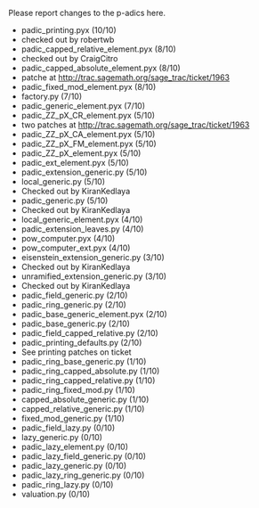 Please report changes to the p-adics here.

 *   padic_printing.pyx (10/10)
  * checked out by robertwb
 *   padic_capped_relative_element.pyx (8/10)
  * checked out by CraigCitro
 *   padic_capped_absolute_element.pyx (8/10)
  * patche at http://trac.sagemath.org/sage_trac/ticket/1963
 *   padic_fixed_mod_element.pyx (8/10)
 *   factory.py (7/10)
 *   padic_generic_element.pyx (7/10)
 *   padic_ZZ_pX_CR_element.pyx (5/10)
  * two patches at http://trac.sagemath.org/sage_trac/ticket/1963
 *   padic_ZZ_pX_CA_element.pyx (5/10)
 *   padic_ZZ_pX_FM_element.pyx (5/10)
 *   padic_ZZ_pX_element.pyx (5/10)
 *   padic_ext_element.pyx (5/10)
 *   padic_extension_generic.py (5/10)
 *   local_generic.py (5/10)
  *  Checked out by KiranKedlaya
 *   padic_generic.py (5/10)
  *  Checked out by KiranKedlaya
 *   local_generic_element.pyx (4/10)
 *   padic_extension_leaves.py (4/10)
 *   pow_computer.pyx (4/10)
 *   pow_computer_ext.pyx (4/10)
 *   eisenstein_extension_generic.py (3/10)
   * Checked out by KiranKedlaya
 *   unramified_extension_generic.py (3/10)
   * Checked out by KiranKedlaya
 *   padic_field_generic.py (2/10)
 *   padic_ring_generic.py (2/10)
 *   padic_base_generic_element.pyx (2/10)
 *   padic_base_generic.py (2/10)
 *   padic_field_capped_relative.py (2/10)
 *   padic_printing_defaults.py (2/10)
  * See printing patches on ticket
 *   padic_ring_base_generic.py (1/10)
 *   padic_ring_capped_absolute.py (1/10)
 *   padic_ring_capped_relative.py (1/10)
 *   padic_ring_fixed_mod.py (1/10)
 *   capped_absolute_generic.py (1/10)
 *   capped_relative_generic.py (1/10)
 *   fixed_mod_generic.py (1/10)
 *   padic_field_lazy.py (0/10)
 *   lazy_generic.py (0/10)
 *   padic_lazy_element.py (0/10)
 *   padic_lazy_field_generic.py (0/10)
 *   padic_lazy_generic.py (0/10)
 *   padic_lazy_ring_generic.py (0/10)
 *   padic_ring_lazy.py (0/10)
 *   valuation.py (0/10)
